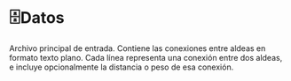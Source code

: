 # 🗄️Datos

Archivo principal de entrada. Contiene las conexiones entre aldeas en formato texto plano. Cada línea representa una conexión entre dos aldeas, e incluye opcionalmente la distancia o peso de esa conexión.